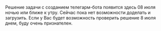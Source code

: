 Решение задачи с созданием телегарм-бота появится здесь 08 июля ночью или ближе к утру. Сейчас пока нет возможности доделать и загрузить. Если у Вас будет возможность проверить решение 8 июля днем, буду очень признателен.